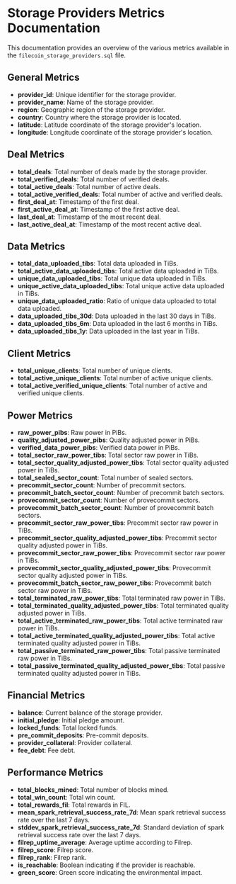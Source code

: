# Storage Providers Metrics Documentation

This documentation provides an overview of the various metrics available in the `filecoin_storage_providers.sql` file.

## General Metrics

- **provider_id**: Unique identifier for the storage provider.
- **provider_name**: Name of the storage provider.
- **region**: Geographic region of the storage provider.
- **country**: Country where the storage provider is located.
- **latitude**: Latitude coordinate of the storage provider's location.
- **longitude**: Longitude coordinate of the storage provider's location.

## Deal Metrics

- **total_deals**: Total number of deals made by the storage provider.
- **total_verified_deals**: Total number of verified deals.
- **total_active_deals**: Total number of active deals.
- **total_active_verified_deals**: Total number of active and verified deals.
- **first_deal_at**: Timestamp of the first deal.
- **first_active_deal_at**: Timestamp of the first active deal.
- **last_deal_at**: Timestamp of the most recent deal.
- **last_active_deal_at**: Timestamp of the most recent active deal.

## Data Metrics

- **total_data_uploaded_tibs**: Total data uploaded in TiBs.
- **total_active_data_uploaded_tibs**: Total active data uploaded in TiBs.
- **unique_data_uploaded_tibs**: Total unique data uploaded in TiBs.
- **unique_active_data_uploaded_tibs**: Total unique active data uploaded in TiBs.
- **unique_data_uploaded_ratio**: Ratio of unique data uploaded to total data uploaded.
- **data_uploaded_tibs_30d**: Data uploaded in the last 30 days in TiBs.
- **data_uploaded_tibs_6m**: Data uploaded in the last 6 months in TiBs.
- **data_uploaded_tibs_1y**: Data uploaded in the last year in TiBs.

## Client Metrics

- **total_unique_clients**: Total number of unique clients.
- **total_active_unique_clients**: Total number of active unique clients.
- **total_active_verified_unique_clients**: Total number of active and verified unique clients.

## Power Metrics

- **raw_power_pibs**: Raw power in PiBs.
- **quality_adjusted_power_pibs**: Quality adjusted power in PiBs.
- **verified_data_power_pibs**: Verified data power in PiBs.
- **total_sector_raw_power_tibs**: Total sector raw power in TiBs.
- **total_sector_quality_adjusted_power_tibs**: Total sector quality adjusted power in TiBs.
- **total_sealed_sector_count**: Total number of sealed sectors.
- **precommit_sector_count**: Number of precommit sectors.
- **precommit_batch_sector_count**: Number of precommit batch sectors.
- **provecommit_sector_count**: Number of provecommit sectors.
- **provecommit_batch_sector_count**: Number of provecommit batch sectors.
- **precommit_sector_raw_power_tibs**: Precommit sector raw power in TiBs.
- **precommit_sector_quality_adjusted_power_tibs**: Precommit sector quality adjusted power in TiBs.
- **provecommit_sector_raw_power_tibs**: Provecommit sector raw power in TiBs.
- **provecommit_sector_quality_adjusted_power_tibs**: Provecommit sector quality adjusted power in TiBs.
- **provecommit_batch_sector_raw_power_tibs**: Provecommit batch sector raw power in TiBs.
- **total_terminated_raw_power_tibs**: Total terminated raw power in TiBs.
- **total_terminated_quality_adjusted_power_tibs**: Total terminated quality adjusted power in TiBs.
- **total_active_terminated_raw_power_tibs**: Total active terminated raw power in TiBs.
- **total_active_terminated_quality_adjusted_power_tibs**: Total active terminated quality adjusted power in TiBs.
- **total_passive_terminated_raw_power_tibs**: Total passive terminated raw power in TiBs.
- **total_passive_terminated_quality_adjusted_power_tibs**: Total passive terminated quality adjusted power in TiBs.

## Financial Metrics

- **balance**: Current balance of the storage provider.
- **initial_pledge**: Initial pledge amount.
- **locked_funds**: Total locked funds.
- **pre_commit_deposits**: Pre-commit deposits.
- **provider_collateral**: Provider collateral.
- **fee_debt**: Fee debt.

## Performance Metrics

- **total_blocks_mined**: Total number of blocks mined.
- **total_win_count**: Total win count.
- **total_rewards_fil**: Total rewards in FIL.
- **mean_spark_retrieval_success_rate_7d**: Mean spark retrieval success rate over the last 7 days.
- **stddev_spark_retrieval_success_rate_7d**: Standard deviation of spark retrieval success rate over the last 7 days.
- **filrep_uptime_average**: Average uptime according to Filrep.
- **filrep_score**: Filrep score.
- **filrep_rank**: Filrep rank.
- **is_reachable**: Boolean indicating if the provider is reachable.
- **green_score**: Green score indicating the environmental impact.
